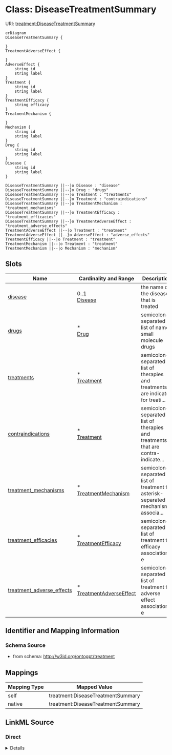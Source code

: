 

# Class: DiseaseTreatmentSummary



URI: [treatment:DiseaseTreatmentSummary](http://w3id.org/ontogpt/treatments/DiseaseTreatmentSummary)



```mermaid
erDiagram
DiseaseTreatmentSummary {

}
TreatmentAdverseEffect {

}
AdverseEffect {
    string id  
    string label  
}
Treatment {
    string id  
    string label  
}
TreatmentEfficacy {
    string efficacy  
}
TreatmentMechanism {

}
Mechanism {
    string id  
    string label  
}
Drug {
    string id  
    string label  
}
Disease {
    string id  
    string label  
}

DiseaseTreatmentSummary ||--|o Disease : "disease"
DiseaseTreatmentSummary ||--}o Drug : "drugs"
DiseaseTreatmentSummary ||--}o Treatment : "treatments"
DiseaseTreatmentSummary ||--}o Treatment : "contraindications"
DiseaseTreatmentSummary ||--}o TreatmentMechanism : "treatment_mechanisms"
DiseaseTreatmentSummary ||--}o TreatmentEfficacy : "treatment_efficacies"
DiseaseTreatmentSummary ||--}o TreatmentAdverseEffect : "treatment_adverse_effects"
TreatmentAdverseEffect ||--|o Treatment : "treatment"
TreatmentAdverseEffect ||--}o AdverseEffect : "adverse_effects"
TreatmentEfficacy ||--|o Treatment : "treatment"
TreatmentMechanism ||--|o Treatment : "treatment"
TreatmentMechanism ||--|o Mechanism : "mechanism"

```



<!-- no inheritance hierarchy -->


## Slots

| Name | Cardinality and Range | Description | Inheritance |
| ---  | --- | --- | --- |
| [disease](disease.md) | 0..1 <br/> [Disease](Disease.md) | the name of the disease that is treated | direct |
| [drugs](drugs.md) | * <br/> [Drug](Drug.md) | semicolon-separated list of named small molecule drugs | direct |
| [treatments](treatments.md) | * <br/> [Treatment](Treatment.md) | semicolon-separated list of therapies and treatments are indicated for treati... | direct |
| [contraindications](contraindications.md) | * <br/> [Treatment](Treatment.md) | semicolon-separated list of therapies and treatments that are contra-indicate... | direct |
| [treatment_mechanisms](treatment_mechanisms.md) | * <br/> [TreatmentMechanism](TreatmentMechanism.md) | semicolon-separated list of treatment to asterisk-separated mechanism associa... | direct |
| [treatment_efficacies](treatment_efficacies.md) | * <br/> [TreatmentEfficacy](TreatmentEfficacy.md) | semicolon-separated list of treatment to efficacy associations, e | direct |
| [treatment_adverse_effects](treatment_adverse_effects.md) | * <br/> [TreatmentAdverseEffect](TreatmentAdverseEffect.md) | semicolon-separated list of treatment to adverse effect associations, e | direct |









## Identifier and Mapping Information







### Schema Source


* from schema: http://w3id.org/ontogpt/treatment





## Mappings

| Mapping Type | Mapped Value |
| ---  | ---  |
| self | treatment:DiseaseTreatmentSummary |
| native | treatment:DiseaseTreatmentSummary |





## LinkML Source

<!-- TODO: investigate https://stackoverflow.com/questions/37606292/how-to-create-tabbed-code-blocks-in-mkdocs-or-sphinx -->

### Direct

<details>
```yaml
name: DiseaseTreatmentSummary
from_schema: http://w3id.org/ontogpt/treatment
attributes:
  disease:
    name: disease
    description: the name of the disease that is treated.
    from_schema: http://w3id.org/ontogpt/treatment
    rank: 1000
    domain_of:
    - DiseaseTreatmentSummary
    range: Disease
  drugs:
    name: drugs
    description: semicolon-separated list of named small molecule drugs
    from_schema: http://w3id.org/ontogpt/treatment
    rank: 1000
    multivalued: true
    domain_of:
    - DiseaseTreatmentSummary
    range: Drug
  treatments:
    name: treatments
    annotations:
      prompt.examples:
        tag: prompt.examples
        value: Imatinib, exercise, surgery
    description: semicolon-separated list of therapies and treatments are indicated
      for treating the disease.
    from_schema: http://w3id.org/ontogpt/treatment
    rank: 1000
    multivalued: true
    domain_of:
    - DiseaseTreatmentSummary
    range: Treatment
  contraindications:
    name: contraindications
    annotations:
      prompt.examples:
        tag: prompt.examples
        value: Beta-blockers, exercise, surgery
    description: semicolon-separated list of therapies and treatments that are contra-indicated
      for the disease, and should not be used, due to risk of adverse effects.
    from_schema: http://w3id.org/ontogpt/treatment
    rank: 1000
    multivalued: true
    domain_of:
    - DiseaseTreatmentSummary
    range: Treatment
  treatment_mechanisms:
    name: treatment_mechanisms
    annotations:
      prompt.separator:
        tag: prompt.separator
        value: '*'
    description: semicolon-separated list of treatment to asterisk-separated mechanism
      associations
    from_schema: http://w3id.org/ontogpt/treatment
    rank: 1000
    multivalued: true
    domain_of:
    - DiseaseTreatmentSummary
    range: TreatmentMechanism
  treatment_efficacies:
    name: treatment_efficacies
    annotations:
      prompt.separator:
        tag: prompt.separator
        value: '*'
    description: semicolon-separated list of treatment to efficacy associations, e.g.
      Imatinib*effective
    from_schema: http://w3id.org/ontogpt/treatment
    rank: 1000
    multivalued: true
    domain_of:
    - DiseaseTreatmentSummary
    range: TreatmentEfficacy
  treatment_adverse_effects:
    name: treatment_adverse_effects
    annotations:
      prompt.separator:
        tag: prompt.separator
        value: '*'
    description: semicolon-separated list of treatment to adverse effect associations,
      e.g. Imatinib*nausea
    from_schema: http://w3id.org/ontogpt/treatment
    rank: 1000
    multivalued: true
    domain_of:
    - DiseaseTreatmentSummary
    range: TreatmentAdverseEffect
tree_root: true

```
</details>

### Induced

<details>
```yaml
name: DiseaseTreatmentSummary
from_schema: http://w3id.org/ontogpt/treatment
attributes:
  disease:
    name: disease
    description: the name of the disease that is treated.
    from_schema: http://w3id.org/ontogpt/treatment
    rank: 1000
    alias: disease
    owner: DiseaseTreatmentSummary
    domain_of:
    - DiseaseTreatmentSummary
    range: Disease
  drugs:
    name: drugs
    description: semicolon-separated list of named small molecule drugs
    from_schema: http://w3id.org/ontogpt/treatment
    rank: 1000
    multivalued: true
    alias: drugs
    owner: DiseaseTreatmentSummary
    domain_of:
    - DiseaseTreatmentSummary
    range: Drug
  treatments:
    name: treatments
    annotations:
      prompt.examples:
        tag: prompt.examples
        value: Imatinib, exercise, surgery
    description: semicolon-separated list of therapies and treatments are indicated
      for treating the disease.
    from_schema: http://w3id.org/ontogpt/treatment
    rank: 1000
    multivalued: true
    alias: treatments
    owner: DiseaseTreatmentSummary
    domain_of:
    - DiseaseTreatmentSummary
    range: Treatment
  contraindications:
    name: contraindications
    annotations:
      prompt.examples:
        tag: prompt.examples
        value: Beta-blockers, exercise, surgery
    description: semicolon-separated list of therapies and treatments that are contra-indicated
      for the disease, and should not be used, due to risk of adverse effects.
    from_schema: http://w3id.org/ontogpt/treatment
    rank: 1000
    multivalued: true
    alias: contraindications
    owner: DiseaseTreatmentSummary
    domain_of:
    - DiseaseTreatmentSummary
    range: Treatment
  treatment_mechanisms:
    name: treatment_mechanisms
    annotations:
      prompt.separator:
        tag: prompt.separator
        value: '*'
    description: semicolon-separated list of treatment to asterisk-separated mechanism
      associations
    from_schema: http://w3id.org/ontogpt/treatment
    rank: 1000
    multivalued: true
    alias: treatment_mechanisms
    owner: DiseaseTreatmentSummary
    domain_of:
    - DiseaseTreatmentSummary
    range: TreatmentMechanism
  treatment_efficacies:
    name: treatment_efficacies
    annotations:
      prompt.separator:
        tag: prompt.separator
        value: '*'
    description: semicolon-separated list of treatment to efficacy associations, e.g.
      Imatinib*effective
    from_schema: http://w3id.org/ontogpt/treatment
    rank: 1000
    multivalued: true
    alias: treatment_efficacies
    owner: DiseaseTreatmentSummary
    domain_of:
    - DiseaseTreatmentSummary
    range: TreatmentEfficacy
  treatment_adverse_effects:
    name: treatment_adverse_effects
    annotations:
      prompt.separator:
        tag: prompt.separator
        value: '*'
    description: semicolon-separated list of treatment to adverse effect associations,
      e.g. Imatinib*nausea
    from_schema: http://w3id.org/ontogpt/treatment
    rank: 1000
    multivalued: true
    alias: treatment_adverse_effects
    owner: DiseaseTreatmentSummary
    domain_of:
    - DiseaseTreatmentSummary
    range: TreatmentAdverseEffect
tree_root: true

```
</details>